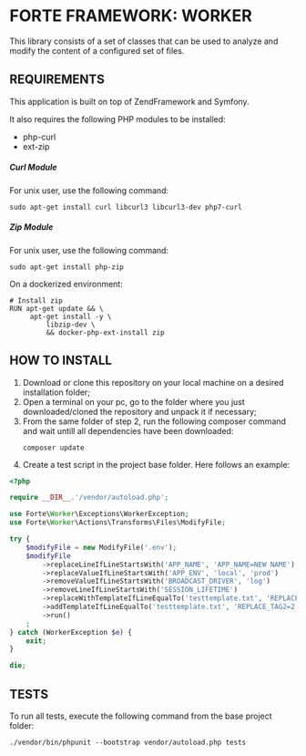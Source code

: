 # FORTE FRAMEWORK: WORKER

This library consists of a set of classes that can be used to 
analyze and modify the content of a configured set of files.

## REQUIREMENTS

This application is built on top of ZendFramework and Symfony.

It also requires the following PHP modules to be installed:

- php-curl
- ext-zip

##### Curl Module

For unix user, use the following command: 
```
sudo apt-get install curl libcurl3 libcurl3-dev php7-curl
```

##### Zip Module

For unix user, use the following command: 
```
sudo apt-get install php-zip
```

On a dockerized environment:
```
# Install zip
RUN apt-get update && \
     apt-get install -y \
         libzip-dev \
         && docker-php-ext-install zip
```

## HOW TO INSTALL

1. Download or clone this repository on your local machine on a desired 
installation folder;
2. Open a terminal on your pc, go to the folder where you just downloaded/cloned the repository and 
 unpack it if necessary;
3. From the same folder of step 2, run the following composer command and wait untill all dependencies 
have been downloaded:
    ```
    composer update
    ```
4. Create a test script in the project base folder. Here follows an example:
```php
<?php

require __DIR__.'/vendor/autoload.php';

use Forte\Worker\Exceptions\WorkerException;
use Forte\Worker\Actions\Transforms\Files\ModifyFile;

try {
    $modifyFile = new ModifyFile('.env');
    $modifyFile
        ->replaceLineIfLineStartsWith('APP_NAME', 'APP_NAME=NEW NAME')
        ->replaceValueIfLineStartsWith('APP_ENV', 'local', 'prod')
        ->removeValueIfLineStartsWith('BROADCAST_DRIVER', 'log')
        ->removeLineIfLineStartsWith('SESSION_LIFETIME')
        ->replaceWithTemplateIfLineEqualTo('testtemplate.txt', 'REPLACE_TAG=1')
        ->addTemplateIfLineEqualTo('testtemplate.txt', 'REPLACE_TAG2=2')
        ->run()
    ;
} catch (WorkerException $e) {
    exit;
}

die;
```
## TESTS

To run all tests, execute the following command from the base project folder:

```
./vendor/bin/phpunit --bootstrap vendor/autoload.php tests
```
